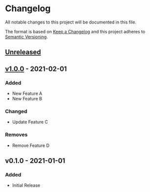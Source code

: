# Changelog
All notable changes to this project will be documented in this file.

The format is based on [Keep a Changelog](http://keepachangelog.com/en/1.0.0/)
and this project adheres to [Semantic Versioning](http://semver.org/spec/v2.0.0.html).

## [Unreleased](https://github.com/org/repo/compare/v1.0.0...HEAD)

## [v1.0.0](https://github.com/org/repo/compare/v0.1.0...v1.0.0) - 2021-02-01

### Added
- New Feature A
- New Feature B

### Changed
- Update Feature C

### Removes
- Remove Feature D

## v0.1.0 - 2021-01-01

### Added
- Initial Release
